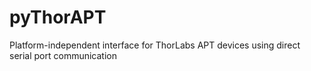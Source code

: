 # pyThorAPT
Platform-independent interface for ThorLabs APT devices using direct serial port communication
